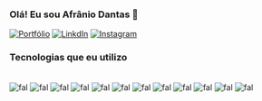 ### Olá! Eu sou Afrânio Dantas 👋

[![Portfólio](https://img.shields.io/website?label=Portfólio&style=for-the-badge&url=https://marvinx9.github.io/portfolio_projetos/)](https://marvinx9.github.io/portfolio_projetos/)
[![LinkdIn](https://img.shields.io/badge/LinkedIn-0077B5?style=for-the-badge&logo=linkedin&logoColor=white)](https://www.linkedin.com/in/afranionunesdantas/)
[![Instagram](https://img.shields.io/badge/Instagram-E4405F?style=for-the-badge&logo=instagram&logoColor=white)](https://www.instagram.com/afranio_dev/)



### Tecnologias que eu utilizo

<div style="display: inline_block"><br/>
  <img align="center" alt="fal" src="https://img.shields.io/badge/JavaScript-323330?style=for-the-badge&logo=javascript&logoColor=F7DF1E">
  <img align="center" alt="fal" src="https://img.shields.io/badge/Python-3776AB?style=for-the-badge&logo=python&logoColor=white">
  <img align="center" alt="fal" src="https://img.shields.io/badge/Microsoft_Excel-217346?style=for-the-badge&logo=microsoft-excel&logoColor=white">
  <img align="center" alt="fal" src="https://img.shields.io/badge/SQLite-07405E?style=for-the-badge&logo=sqlite&logoColor=white">
  <img align="center" alt="fal" src="https://img.shields.io/badge/MongoDB-4EA94B?style=for-the-badge&logo=mongodb&logoColor=white">
  <img align="center" alt="fal" src="https://img.shields.io/badge/PostgreSQL-316192?style=for-the-badge&logo=postgresql&logoColor=white">
  <img align="center" alt="fal" src="https://img.shields.io/badge/Flask-000000?style=for-the-badge&logo=flask&logoColor=white">
  <img align="center" alt="fal" src="https://img.shields.io/badge/Spring-6DB33F?style=for-the-badge&logo=spring&logoColor=white">
  <img align="center" alt="fal" src="https://img.shields.io/badge/Django-092E20?style=for-the-badge&logo=django&logoColor=white">
  <img align="center" alt="fal" src="https://img.shields.io/badge/Java-ED8B00?style=for-the-badge&logo=openjdk&logoColor=white">
  <img align="center" alt="fal" src="https://img.shields.io/badge/HTML5-E34F26?style=for-the-badge&logo=html5&logoColor=white">
  <img align="center" alt="fal" src="https://img.shields.io/badge/CSS3-1572B6?style=for-the-badge&logo=css3&logoColor=white">
</div>



